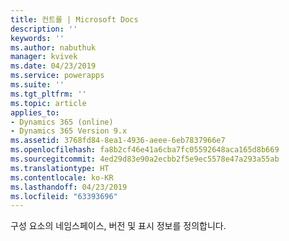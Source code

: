 ```yaml
---
title: 컨트롤 | Microsoft Docs
description: ''
keywords: ''
ms.author: nabuthuk
manager: kvivek
ms.date: 04/23/2019
ms.service: powerapps
ms.suite: ''
ms.tgt_pltfrm: ''
ms.topic: article
applies_to:
- Dynamics 365 (online)
- Dynamics 365 Version 9.x
ms.assetid: 3768fd84-8ea1-4936-aeee-6eb7837966e7
ms.openlocfilehash: fa8b2cf46e41a6cba7fc05592648aca165d8b669
ms.sourcegitcommit: 4ed29d83e90a2ecbb2f5e9ec5578e47a293a55ab
ms.translationtype: HT
ms.contentlocale: ko-KR
ms.lasthandoff: 04/23/2019
ms.locfileid: "63393696"
---
```

구성 요소의 네임스페이스, 버전 및 표시 정보를 정의합니다.
